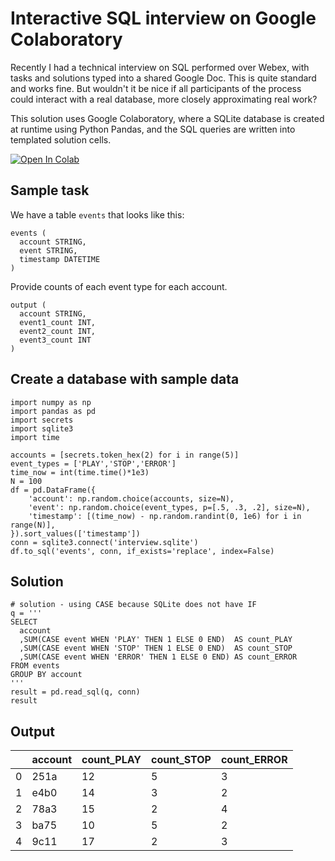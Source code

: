# Interactive SQL interview on Google Colaboratory

Recently I had a technical interview on SQL performed over Webex, with tasks and solutions typed into a shared Google Doc.  This is quite standard and works fine.  But wouldn't it be nice if all participants of the process could interact with a real database, more closely approximating real work?

This solution uses Google Colaboratory, where a SQLite database is created at runtime using Python Pandas, and the SQL queries are written into templated solution cells.

<a href="https://colab.research.google.com/github/liquidcarbon/sql_interview/blob/master/SQL_Interview.ipynb" target="_parent"><img src="https://colab.research.google.com/assets/colab-badge.svg" alt="Open In Colab"/></a>

## Sample task
We have a table `events` that looks like this:
```
events (
  account STRING,
  event STRING,
  timestamp DATETIME
)
```
Provide counts of each event type for each account.
```
output (
  account STRING,
  event1_count INT,
  event2_count INT,
  event3_count INT
)
```

## Create a database with sample data
```
import numpy as np
import pandas as pd
import secrets
import sqlite3
import time

accounts = [secrets.token_hex(2) for i in range(5)]
event_types = ['PLAY','STOP','ERROR']
time_now = int(time.time()*1e3)
N = 100
df = pd.DataFrame({
    'account': np.random.choice(accounts, size=N),
    'event': np.random.choice(event_types, p=[.5, .3, .2], size=N),
    'timestamp': [(time_now) - np.random.randint(0, 1e6) for i in range(N)],
}).sort_values(['timestamp'])
conn = sqlite3.connect('interview.sqlite')
df.to_sql('events', conn, if_exists='replace', index=False)
```

## Solution
```
# solution - using CASE because SQLite does not have IF
q = '''
SELECT
  account
  ,SUM(CASE event WHEN 'PLAY' THEN 1 ELSE 0 END)  AS count_PLAY
  ,SUM(CASE event WHEN 'STOP' THEN 1 ELSE 0 END)  AS count_STOP
  ,SUM(CASE event WHEN 'ERROR' THEN 1 ELSE 0 END) AS count_ERROR
FROM events
GROUP BY account
'''
result = pd.read_sql(q, conn)
result
```

## Output
| | account | count_PLAY | count_STOP | count_ERROR |
|-|---------|------------|------------|-------------|
|0| 251a    | 12         | 5          | 3           |
|1| e4b0    | 14         | 3          | 2           |
|2| 78a3    | 15         | 2          | 4           |
|3| ba75    | 10         | 5          | 2           |
|4| 9c11    | 17         | 2          | 3           |

